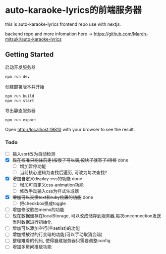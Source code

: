 # auto-karaoke-lyrics的前端服务器
this is auto-karaoke-lyrics frontend repo use with nextjs.

backend repo and more infomation here -> <https://github.com/March-mitsuki/auto-karaoke-lyrics>

## Getting Started
启动开发服务器
```bash
npm run dev
```
创建部署版本并开始
```bash
npm run build
npm run start
```
导出静态服务器
```bash
npm run export
```

Open [http://localhost:19810](http://localhost:19810) with your browser to see the result.

### Todo
- [ ] 输入sort改为自动检测
- [x] ~~现在校准只能往前走(按慢了可以调,按快了就寄了)得修~~ done
    - [ ] 增加暂停功能
    - [ ] 当前核心逻辑为查找后遍历, 可改为每次查找?
- [x] ~~增加自定义display-css的功能~~ done
    - [ ] 增加可自定义css-animation功能
    - [ ] 修改手动输入css为样式生成器
- [x] ~~增加可以交换text和ruby位置的功能~~ done
    - [ ] 把checkbox换成toggle
- [ ] 增加修改歌曲memo的功能
- [ ] 现在数据储存在localStorage, 可以改成储存到服务器,每次onconnection发送当时数据进行初始化
- [ ] 增加可以添加空行(空setlist)的功能
- [ ] 增加播放过的行变暗的功能(可以手动取消变暗)
- [ ] 整理难看的代码, 使得自建服务器只需要调整config
- [ ] 增加多房间播放功能
